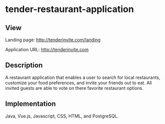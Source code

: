 # tender-restaurant-application

## View 
Landing page: http://tenderinvite.com/landing

Application URL: http://tenderinvite.com


## Description
A restaurant application that enables a user to search for local restaurants, customize your food preferences, and invite your friends out to eat.  All invited guests are able to vote on there favorite restaurant options.

## Implementation 
Java, Vue.js, Javascript, CSS, HTML, and PostgreSQL.
